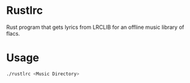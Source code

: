 # Rustlrc
Rust program that gets lyrics from LRCLIB for an offline music library of flacs. 

# Usage
```bash
./rustlrc <Music Directory>
```

